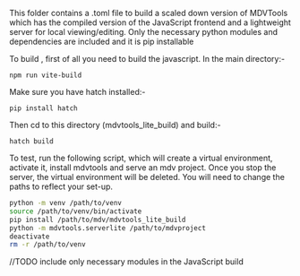 
This folder contains a .toml file to build a scaled down version of MDVTools which has the compiled version of the JavaScript frontend and a lightweight server for local viewing/editing. Only the necessary python modules and dependencies are included and it is pip installable

To build , first of all you need to build the javascript. In the main directory:-
```
npm run vite-build
```
Make sure you have hatch installed:-
```
pip install hatch
```

Then cd to this directory (mdvtools_lite_build) and build:-
```
hatch build
```

To test, run the following script, which will create a virtual environment, activate it,  install mdvtools and serve an mdv project. Once you stop the server, the virtual environment will be deleted. You will need to change the paths to reflect your set-up.
```bash
python -m venv /path/to/venv
source /path/to/venv/bin/activate
pip install /path/to/mdv/mdvtools_lite_build
python -m mdvtools.serverlite /path/to/mdvproject
deactivate
rm -r /path/to/venv
```

//TODO
include only necessary modules in the JavaScript build


